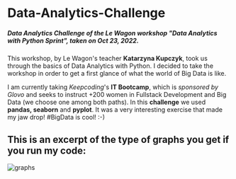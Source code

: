 # Data-Analytics-Challenge
##### Data Analytics Challenge of the Le Wagon workshop "Data Analytics with Python Sprint", taken on Oct 23, 2022.

This workshop, by Le Wagon's teacher **Katarzyna Kupczyk**, took us through the basics of Data Analytics with Python. 
I decided to take the workshop in order to get a first glance of what the world of Big Data is like. 

I am currently taking *Keepcoding*'s **IT Bootcamp**, which is *sponsored by Glovo* and seeks to instruct +200 women in Fullstack Development and Big Data (we choose one among both paths).
In this **challenge** we used **pandas, seaborn** and **pyplot**. It was a very interesting exercise that made my jaw drop! #BigData is cool! :-)


## This is an excerpt of the type of graphs you get if you run my code:
![graphs](https://i.imgur.com/305he4j.png)
